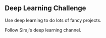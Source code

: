 ## Deep Learning Challenge

Use deep learning to do lots of fancy projects.

Follow Siraj's deep learning channel.